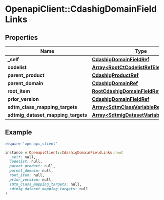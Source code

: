 # OpenapiClient::CdashigDomainFieldLinks

## Properties

| Name | Type | Description | Notes |
| ---- | ---- | ----------- | ----- |
| **_self** | [**CdashigDomainFieldRef**](CdashigDomainFieldRef.md) |  | [optional] |
| **codelist** | [**Array&lt;RootCtCodelistRefElement&gt;**](RootCtCodelistRefElement.md) |  | [optional] |
| **parent_product** | [**CdashigProductRef**](CdashigProductRef.md) |  | [optional] |
| **parent_domain** | [**CdashigDomainRef**](CdashigDomainRef.md) |  | [optional] |
| **root_item** | [**RootCdashigDomainFieldRef**](RootCdashigDomainFieldRef.md) |  | [optional] |
| **prior_version** | [**CdashigDomainFieldRef**](CdashigDomainFieldRef.md) |  | [optional] |
| **sdtm_class_mapping_targets** | [**Array&lt;SdtmClassVariableRefTarget&gt;**](SdtmClassVariableRefTarget.md) |  | [optional] |
| **sdtmig_dataset_mapping_targets** | [**Array&lt;SdtmigDatasetVariableRefTarget&gt;**](SdtmigDatasetVariableRefTarget.md) |  | [optional] |

## Example

```ruby
require 'openapi_client'

instance = OpenapiClient::CdashigDomainFieldLinks.new(
  _self: null,
  codelist: null,
  parent_product: null,
  parent_domain: null,
  root_item: null,
  prior_version: null,
  sdtm_class_mapping_targets: null,
  sdtmig_dataset_mapping_targets: null
)
```

